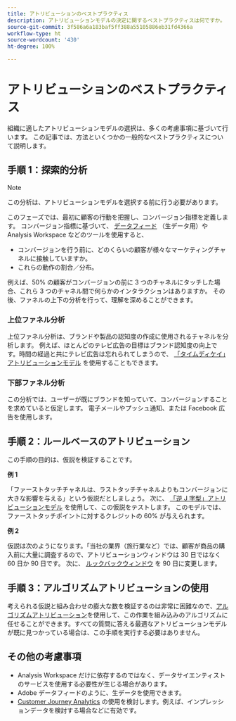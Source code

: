 ```yaml
---
title: アトリビューションのベストプラクティス
description: アトリビューションモデルの決定に関するベストプラクティスは何ですか。
source-git-commit: 3f586a6a183baf5ff388a55105886eb31fd4366a
workflow-type: ht
source-wordcount: '430'
ht-degree: 100%

---
```



# アトリビューションのベストプラクティス

組織に適したアトリビューションモデルの選択は、多くの考慮事項に基づいて行います。 この記事では、方法といくつかの一般的なベストプラクティスについて説明します。

## 手順 1：探索的分析

>[!NOTE]
>この分析は、アトリビューションモデルを選択する前に行う必要があります。

このフェーズでは、最初に顧客の行動を把握し、コンバージョン指標を定義します。 コンバージョン指標に基づいて、 [データフィード](https://experienceleague.adobe.com/docs/analytics/export/analytics-data-feed/data-feed-overview.html?lang=ja) （生データ用）や Analysis Workspace などのツールを使用すると、

* コンバージョンを行う前に、どのくらいの顧客が様々なマーケティングチャネルに接触していますか。
* これらの動作の割合／分布。

例えば、50% の顧客がコンバージョンの前に 3 つのチャネルにタッチした場合、これら 3 つのチャネル間で何らかのインタラクションはありますか。
その後、ファネルの上下の分析を行って、理解を深めることができます。

### 上位ファネル分析

上位ファネル分析は、ブランドや製品の認知度の作成に使用されるチャネルを分析します。 例えば、ほとんどのテレビ広告の目標はブランド認知度の向上です。時間の経過と共にテレビ広告は忘れられてしまうので、 [「タイムディケイ」アトリビューションモデル](/help/analyze/analysis-workspace/attribution/models.md) を使用することもできます。

### 下部ファネル分析

この分析では、ユーザーが既にブランドを知っていて、コンバージョンすることを求めていると仮定します。 電子メールやプッシュ通知、または Facebook 広告を使用します。

## 手順 2：ルールベースのアトリビューション

この手順の目的は、仮説を検証することです。

**例 1**

「ファーストタッチチャネルは、ラストタッチチャネルよりもコンバージョンに大きな影響を与える」という仮説だとしましょう。 次に、 [「逆 J 字型」アトリビューションモデル](/help/analyze/analysis-workspace/attribution/models.md) を使用して、この仮説をテストします。 このモデルでは、ファーストタッチポイントに対するクレジットの 60% が与えられます。

**例 2**

仮説は次のようになります。「当社の業界（旅行業など）では、顧客が商品の購入前に大量に調査するので、アトリビューションウィンドウは 30 日ではなく 60 日か 90 日です。 次に、 [ルックバックウィンドウ](https://experienceleague.adobe.com/docs/analytics/analyze/analysis-workspace/attribution/models.html?lang=ja#lookback-windows) を 90 日に変更します。

## 手順 3：アルゴリズムアトリビューションの使用

考えられる仮説と組み合わせの膨大な数を検証するのは非常に困難なので、[アルゴリズムアトリビューション](/help/analyze/analysis-workspace/attribution/algorithmic.md)を使用して、この作業を組み込みのアルゴリズムに任せることができます。すべての質問に答える最適なアトリビューションモデルが既に見つかっている場合は、この手順を実行する必要はありません。

## その他の考慮事項

* Analysis Workspace だけに依存するのではなく、データサイエンティストのサービスを使用する必要性が生じる場合があります。
* Adobe データフィードのように、生データを使用できます。
* [Customer Journey Analytics](https://experienceleague.adobe.com/docs/analytics-platform/using/cja-overview/cja-overview.html?lang=ja) の使用を検討します。例えば、インプレッションデータを検討する場合などに有効です。

